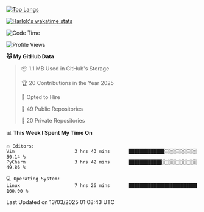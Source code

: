 [![Top Langs](https://github-readme-stats.vercel.app/api/top-langs/?username=remisiki&theme=dracula&layout=compact&hide=Jupyter%20Notebook,CSS,HTML&langs_count=10&exclude_repo=GMM-Demux-GUI)](https://github.com/anuraghazra/github-readme-stats)

[![Harlok's wakatime stats](https://github-readme-stats.vercel.app/api/wakatime?username=@remisiki&theme=dracula&layout=compact&langs_count=10&hide=other,html,css,text,json,markdown,jupyter)](https://github.com/anuraghazra/github-readme-stats)

<!--START_SECTION:waka-->
![Code Time](http://img.shields.io/badge/Code%20Time-927%20hrs%2029%20mins-blue)

![Profile Views](http://img.shields.io/badge/Profile%20Views-0-blue)

**🐱 My GitHub Data** 

> 📦 1.1 MB Used in GitHub's Storage 
 > 
> 🏆 20 Contributions in the Year 2025
 > 
> 💼 Opted to Hire
 > 
> 📜 49 Public Repositories 
 > 
> 🔑 20 Private Repositories 
 > 
📊 **This Week I Spent My Time On** 

```text
🔥 Editors: 
Vim                      3 hrs 43 mins       █████████████░░░░░░░░░░░░   50.14 % 
PyCharm                  3 hrs 42 mins       ████████████░░░░░░░░░░░░░   49.86 % 

💻 Operating System: 
Linux                    7 hrs 26 mins       █████████████████████████   100.00 % 
```


 Last Updated on 13/03/2025 01:08:43 UTC
<!--END_SECTION:waka-->

